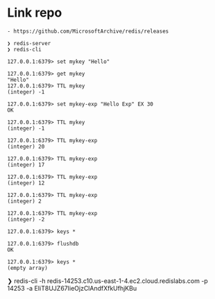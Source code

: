 # Link repo

    - https://github.com/MicrosoftArchive/redis/releases

<!-- se inicia el server y despues el cliente -->

    ❯ redis-server 
    ❯ redis-cli

<!-- Cargo data -->

    127.0.0.1:6379> set mykey "Hello"

<!-- Obtengo el value -->

    127.0.0.1:6379> get mykey 
    "Hello" 
    127.0.0.1:6379> TTL mykey 
    (integer) -1

<!-- Cargo data con un TTL-->

    127.0.0.1:6379> set mykey-exp "Hello Exp" EX 30 
    OK

    127.0.0.1:6379> TTL mykey 
    (integer) -1 

    127.0.0.1:6379> TTL mykey-exp 
    (integer) 20 

    127.0.0.1:6379> TTL mykey-exp 
    (integer) 17 

    127.0.0.1:6379> TTL mykey-exp
    (integer) 12 

    127.0.0.1:6379> TTL mykey-exp 
    (integer) 2 

    127.0.0.1:6379> TTL mykey-exp 
    (integer) -2

<!-- Me lista todas las keys que tengo -->

    127.0.0.1:6379> keys *

<!-- Borro todo los registros -->

    127.0.0.1:6379> flushdb 
    OK 

    127.0.0.1:6379> keys * 
    (empty array)

<!-- Conexion Cloud -->

❯ redis-cli -h redis-14253.c10.us-east-1-4.ec2.cloud.redislabs.com -p 14253 -a
EIiT8UJZ67IieOjzClAndfXfkUfhjKBu
